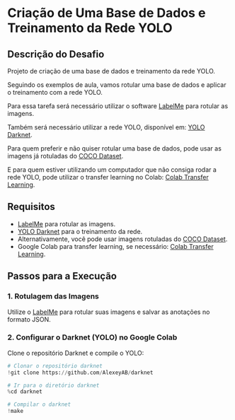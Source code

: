 # Criação de Uma Base de Dados e Treinamento da Rede YOLO

## Descrição do Desafio

Projeto de criação de uma base de dados e treinamento da rede YOLO.

Seguindo os exemplos de aula, vamos rotular uma base de dados e aplicar o treinamento com a rede YOLO.

Para essa tarefa será necessário utilizar o software [LabelMe](http://labelme.csail.mit.edu/Release3.0/) para rotular as imagens.

Também será necessário utilizar a rede YOLO, disponível em: [YOLO Darknet](https://pjreddie.com/darknet/yolo/).

Para quem preferir e não quiser rotular uma base de dados, pode usar as imagens já rotuladas do [COCO Dataset](https://cocodataset.org/#home).

E para quem estiver utilizando um computador que não consiga rodar a rede YOLO, pode utilizar o transfer learning no Colab: [Colab Transfer Learning](https://colab.research.google.com/drive/1lTGZsfMaGUpBG4inDIQwIJVW476ibXk_#scrollTo=j0t221djS1Gk).

## Requisitos

- [LabelMe](http://labelme.csail.mit.edu/Release3.0/) para rotular as imagens.
- [YOLO Darknet](https://pjreddie.com/darknet/yolo/) para o treinamento da rede.
- Alternativamente, você pode usar imagens rotuladas do [COCO Dataset](https://cocodataset.org/#home).
- Google Colab para transfer learning, se necessário: [Colab Transfer Learning](https://colab.research.google.com/drive/1lTGZsfMaGUpBG4inDIQwIJVW476ibXk_#scrollTo=j0t221djS1Gk).

## Passos para a Execução

### 1. Rotulagem das Imagens

Utilize o [LabelMe](http://labelme.csail.mit.edu/Release3.0/) para rotular suas imagens e salvar as anotações no formato JSON.

### 2. Configurar o Darknet (YOLO) no Google Colab

Clone o repositório Darknet e compile o YOLO:
```python
# Clonar o repositório darknet
!git clone https://github.com/AlexeyAB/darknet

# Ir para o diretório darknet
%cd darknet

# Compilar o darknet
!make
